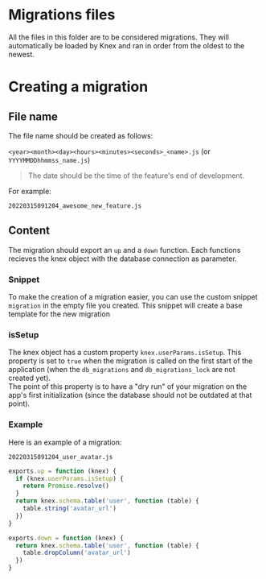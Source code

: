 # Migrations files

All the files in this folder are to be considered migrations.
They will automatically be loaded by Knex and ran in order from the oldest to the newest.

# Creating a migration

## File name

The file name should be created as follows:

`<year><month><day><hours><minutes><seconds>_<name>.js` (or `YYYYMMDDhhmmss_name.js`)

> The date should be the time of the feature's end of development.

For example:

```
20220315091204_awesome_new_feature.js
```

## Content

The migration should export an `up` and a `down` function. Each functions recieves the knex object with the database connection as parameter.

### Snippet

To make the creation of a migration easier, you can use the custom snippet `migration` in the empty file you created. This snippet will create a base template for the new migration

### isSetup

The knex object has a custom property `knex.userParams.isSetup`. This property is set to `true` when the migration is called on the first start of the application (when the `db_migrations` and `db_migrations_lock` are not created yet).  
The point of this property is to have a "dry run" of your migration on the app's first initialization (since the database should not be outdated at that point).

### Example

Here is an example of a migration:

`20220315091204_user_avatar.js`

```js
exports.up = function (knex) {
  if (knex.userParams.isSetup) {
    return Promise.resolve()
  }
  return knex.schema.table('user', function (table) {
    table.string('avatar_url')
  })
}

exports.down = function (knex) {
  return knex.schema.table('user', function (table) {
    table.dropColumn('avatar_url')
  })
}
```
